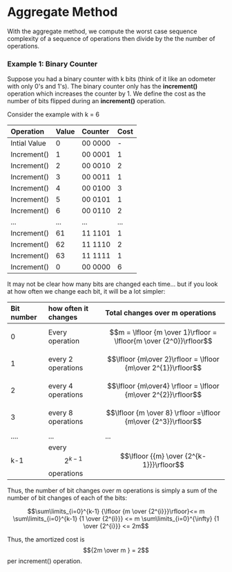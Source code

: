 # Aggregate Method

With the aggregate method, we compute the worst case sequence complexity of a sequence of operations then divide by the the number of operations.

### Example 1: Binary Counter

Suppose you had a binary counter with k bits \(think of it like an odometer with only 0's and 1's\).  The binary counter only has the **increment\(\)** operation which increases the counter by 1.  We define the cost as the number of bits flipped during an **increment\(\)** operation. 

Consider the example with k = 6

| Operation | Value | Counter | Cost |
| :--- | :--- | :--- | :--- |
| Intial Value | 0 | 00 0000 | - |
| Increment\(\) | 1 | 00 0001 | 1 |
| Increment\(\) | 2 | 00 0010 | 2 |
| Increment\(\) | 3 | 00 0011 | 1 |
| Increment\(\) | 4 | 00 0100 | 3 |
| Increment\(\) | 5 | 00 0101 | 1 |
| Increment\(\) | 6 | 00 0110 | 2 |
| ... | ... | ... | ... |
| Increment\(\) | 61 | 11 1101 | 1 |
| Increment\(\) | 62 | 11 1110 | 2 |
| Increment\(\) | 63 | 11 1111 | 1 |
| Increment\(\) | 0 | 00 0000 | 6 |

It may not be clear how many bits are changed each time... but if you look at how often we change each bit, it will be a lot simpler:

| Bit number | how often it changes | Total changes over m operations |
| :--- | :--- | :--- |
| 0 | Every operation | $$m = \lfloor {m \over 1}\rfloor = \lfloor{m \over {2^0}}\rfloor$$ |
| 1 | every 2 operations | $$\lfloor {m\over 2}\rfloor = \lfloor {m\over 2^{1}}\rfloor$$ |
| 2 | every 4 operations | $$\lfloor {m\over4} \rfloor = \lfloor {m\over 2^{2}}\rfloor$$ |
| 3 | every 8 operations | $$\lfloor {m \over 8} \rfloor =\lfloor {m\over {2^3}}\rfloor$$ |
| .... | ... | ... |
| k-1 | every $$2^{k-1}$$operations | $$\lfloor  {{m} \over {2^{k-1}}}\rfloor$$ |

Thus, the number of bit changes over m operations is simply a sum of the number of bit changes of each of the bits:

$$\sum\limits_{i=0}^{k-1} {\lfloor {m \over {2^{i}}}\rfloor}<= m \sum\limits_{i=0}^{k-1} {1 \over {2^{i}}} <= m \sum\limits_{i=0}^{\infty} {1 \over {2^{i}}} <= 2m$$

Thus, the amortized cost is $${2m \over m } = 2$$ per increment\(\) operation.

